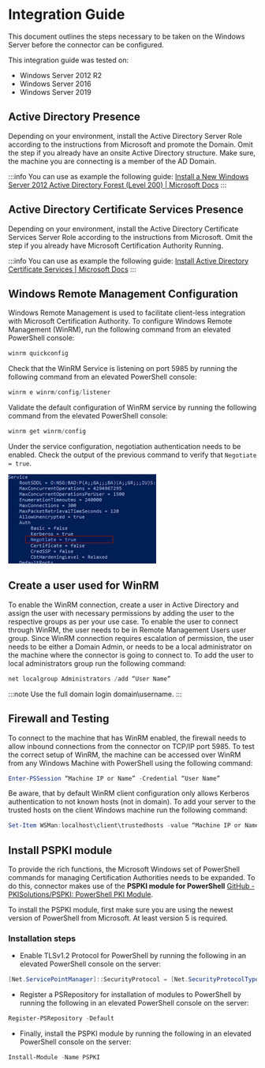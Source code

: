 # Integration Guide

This document outlines the steps necessary to be taken on the Windows Server before the connector can be configured.

This integration guide was tested on:
- Windows Server 2012 R2
- Windows Server 2016
- Windows Server 2019

## Active Directory Presence

Depending on your environment, install the Active Directory Server Role according to the instructions from Microsoft and promote the Domain. Omit the step if you already have an onsite Active Directory structure. Make sure, the machine you are connecting is a member of the AD Domain.

:::info
You can use as example the following guide:
[Install a New Windows Server 2012 Active Directory Forest (Level 200) | Microsoft Docs](https://docs.microsoft.com/en-us/windows-server/identity/ad-ds/deploy/install-a-new-windows-server-2012-active-directory-forest--level-200-)
:::

## Active Directory Certificate Services Presence

Depending on your environment, install the Active Directory Certificate Services Server Role according to the instructions from Microsoft. Omit the step if you already have Microsoft Certification Authority Running.

:::info
You can use as example the following guide:
[Install Active Directory Certificate Services | Microsoft Docs](https://docs.microsoft.com/en-us/previous-versions/windows/it-pro/windows-server-2012-r2-and-2012/jj717285(v=ws.11))
:::

## Windows Remote Management Configuration

Windows Remote Management is used to facilitate client-less integration with Microsoft Certification Authority. To configure Windows Remote Management (WinRM), run the following command from an elevated PowerShell console:
```powershell
winrm quickconfig
```

Check that the WinRM Service is listening on port 5985 by running the following command from an elevated PowerShell console:
```powershell
winrm e winrm/config/listener
```

Validate the default configuration of WinRM service by running the following command from the elevated PowerShell console:
```powershell
winrm get winrm/config
```

Under the service configuration, negotiation authentication needs to be enabled. Check the output of the previous command to verify that `Negotiate = true`.

![Negotiate = true](../../assets/ms-adcs-connector/negotiate.png)

## Create a user used for WinRM

To enable the WinRM connection, create a user in Active Directory and assign the user with necessary permissions by adding the user to the respective groups as per your use case.
To enable the user to connect through WinRM, the user needs to be in Remote Management Users user group.
Since WinRM connection requires escalation of permission, the user needs to be either a Domain Admin, or needs to be a local administrator on the machine where the connector is going to connect to. To add the user to local administrators group run the following command:
```powershell
net localgroup Administrators /add “User Name”
```

:::note
Use the full domain login domain\username.
:::

## Firewall and Testing

To connect to the machine that has WinRM enabled, the firewall needs to allow inbound connections from the connector on TCP/IP port 5985.
To test the correct setup of WinRM, the machine can be accessed over WinRM from any Windows Machine with PowerShell using the following command:
```powershell
Enter-PSSession “Machine IP or Name” -Credential “User Name”
```

Be aware, that by default WinRM client configuration only allows Kerberos authentication to not known hosts (not in domain). To add your server to the trusted hosts on the client Windows machine run the following command:
```powershell
Set-Item WSMan:localhost\client\trustedhosts -value “Machine IP or Name”
```

## Install PSPKI module

To provide the rich functions, the Microsoft Windows set of PowerShell commands for managing Certification Authorities needs to be expanded. To do this, connector makes use of the **PSPKI module for PowerShell** [GitHub - PKISolutions/PSPKI: PowerShell PKI Module](https://github.com/PKISolutions/PSPKI).

To install the PSPKI module, first make sure you are using the newest version of PowerShell from Microsoft. At least version 5 is required.

### Installation steps

- Enable TLSv1.2 Protocol for PowerShell by running the following in an elevated PowerShell console on the server:
```powershell
[Net.ServicePointManager]::SecurityProtocol = [Net.SecurityProtocolType]::Tls12
```
- Register a PSRepository for installation of modules to PowerShell by running the following in an elevated PowerShell console on the server:
```powershell
Register-PSRepository -Default
```
- Finally, install the PSPKI module by running the following in an elevated PowerShell console on the server:
```powershell
Install-Module -Name PSPKI
```